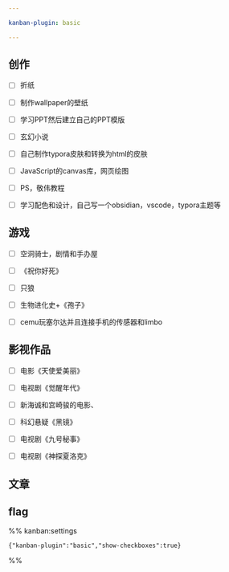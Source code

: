 ```yaml
---

kanban-plugin: basic

---
```


## 创作

- [ ] 折纸
- [ ] 制作wallpaper的壁纸
- [ ] 学习PPT然后建立自己的PPT模版
- [ ] 玄幻小说
- [ ] 自己制作typora皮肤和转换为html的皮肤
- [ ] JavaScript的canvas库，网页绘图
- [ ] PS，敬伟教程
- [ ] 学习配色和设计，自己写一个obsidian，vscode，typora主题等


## 游戏

- [ ] 空洞骑士，剧情和手办屋
- [ ] 《祝你好死》
- [ ] 只狼
- [ ] 生物进化史+《孢子》
- [ ] cemu玩塞尔达并且连接手机的传感器和limbo


## 影视作品

- [ ] 电影《天使爱美丽》
- [ ] 电视剧《觉醒年代》
- [ ] 新海诚和宫崎骏的电影、
- [ ] 科幻悬疑《黑镜》
- [ ] 电视剧《九号秘事》
- [ ] 电视剧《神探夏洛克》


## 文章



## flag





%% kanban:settings
```
{"kanban-plugin":"basic","show-checkboxes":true}
```
%%
